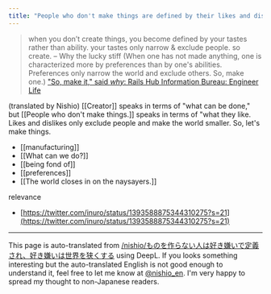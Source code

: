 ```yaml
---
title: "People who don't make things are defined by their likes and dislikes, and likes and dislikes make the world a smaller place."
---
```


> when you don’t create things, you become defined by your tastes rather than ability. your tastes only narrow & exclude people. so create. – Why the lucky stiff
>  (When one has not made anything, one is characterized more by preferences than by one's abilities. Preferences only narrow the world and exclude others. So, make one.)
["So, make it," said _why_: Rails Hub Information Bureau: Engineer Life](https://el.jibun.atmarkit.co.jp/rails/2012/04/_why-c06c.html)

(translated by Nishio) [[Creator]] speaks in terms of "what can be done," but [[People who don't make things.]] speaks in terms of "what they like. Likes and dislikes only exclude people and make the world smaller. So, let's make things.

- [[manufacturing]]
- [[What can we do?]]
- [[being fond of]]
- [[preferences]]
- [[The world closes in on the naysayers.]]

relevance
- [https://twitter.com/inuro/status/1393588875344310275?s=21](https://twitter.com/inuro/status/1393588875344310275?s=21)

---
This page is auto-translated from [/nishio/ものを作らない人は好き嫌いで定義され、好き嫌いは世界を狭くする](https://scrapbox.io/nishio/ものを作らない人は好き嫌いで定義され、好き嫌いは世界を狭くする) using DeepL. If you looks something interesting but the auto-translated English is not good enough to understand it, feel free to let me know at [@nishio_en](https://twitter.com/nishio_en). I'm very happy to spread my thought to non-Japanese readers.